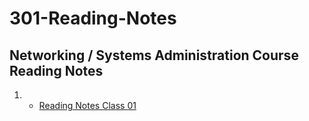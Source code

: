 # 301-Reading-Notes
## Networking / Systems Administration Course Reading Notes

1. - [Reading Notes Class 01](https://github.com/ShayCrane/301-Reading-Notes/blob/main/class01.md)
